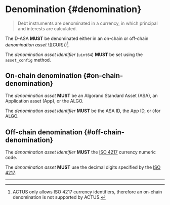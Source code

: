 # Denomination {#denomination}

> Debt instruments are denominated in a currency, in which principal and interests
> are calculated.

The D-ASA **MUST** be denominated either in an on-chain or off-chain *denomination
asset* \\([CUR]\\)[^1].

The *denomination asset identifier* (`uint64`) **MUST** be set using the `asset_config`
method.

## On-chain denomination {#on-chain-denomination}

The *denomination asset* **MUST** be an Algorand Standard Asset (ASA), an Application
asset (App), or the ALGO.

The *denomination asset identifier* **MUST** be the ASA ID, the App ID, or `0`for
ALGO.

## Off-chain denomination {#off-chain-denomination}

The *denomination asset identifier* **MUST** the <a href="https://en.wikipedia.org/wiki/ISO_4217">ISO
4217</a> currency numeric code.

The *denomination asset* **MUST** use the decimal digits specified by the <a href="https://en.wikipedia.org/wiki/ISO_4217">ISO
4217</a>.

---

[^1]: ACTUS only allows ISO 4217 currency identifiers, therefore an on-chain denomination
is not supported by ACTUS.
